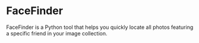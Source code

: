 # FaceFinder
FaceFinder is a Python tool that helps you quickly locate all photos featuring a specific friend in your image collection.
